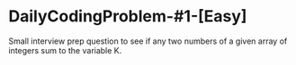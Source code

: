 # DailyCodingProblem-#1-[Easy]
Small interview prep question to see if any two numbers of a given array of integers sum to the variable K.
